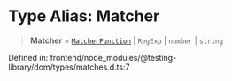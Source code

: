 # Type Alias: Matcher

> **Matcher** = [`MatcherFunction`](MatcherFunction.md) \| `RegExp` \| `number` \| `string`

Defined in: frontend/node\_modules/@testing-library/dom/types/matches.d.ts:7
